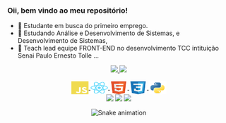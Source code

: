 
### Oii, bem vindo ao meu repositório! 


- 🔭 Estudante em busca do primeiro emprego.
- 🌱 Estudando Análise e Desenvolvimento de Sistemas, e Desenvolvimento de Sistemas,
- 👯 Teach lead equipe FRONT-END no desenvolvimento TCC intituição Senai Paulo Ernesto Tolle ...


<div align="center" direction="row">
  <a href="https://github.com/GuilhermeSeveriano">
  <img height="175em" src="https://github-readme-stats.vercel.app/api?username=guilhermeseveriano&show_icons=true&theme=dracula&include_all_commits=true&count_private=true"/>
  <img height="175em" src="https://github-readme-stats.vercel.app/api/top-langs/?username=guilhermeseveriano&layout=compact&langs_count=7&theme=dracula"/>
</div>
  
  <div style="display: inline_block" align="center"><br>
<img align="center" alt="Gui-Js" height="30" width="40" src="https://raw.githubusercontent.com/devicons/devicon/master/icons/javascript/javascript-plain.svg">
 <img align="center" alt="Gui-React" height="30" width="40" src="https://raw.githubusercontent.com/devicons/devicon/master/icons/react/react-original.svg">
  <img align="center" alt="Gui-HTML" height="30" width="40" src="https://raw.githubusercontent.com/devicons/devicon/master/icons/html5/html5-original.svg">
  <img align="center" alt="Gui-CSS" height="30" width="40" src="https://raw.githubusercontent.com/devicons/devicon/master/icons/css3/css3-original.svg">
  <img align="center" alt="Gui-Python" height="30" width="40" src="https://raw.githubusercontent.com/devicons/devicon/master/icons/python/python-original.svg">
</div>

  <div align="center"> 
  <a href="https://www.instagram.com/guii_severiano/" target="_blank"><img src="https://img.shields.io/badge/-Instagram-%23E4405F?style=for-the-badge&logo=instagram&logoColor=white" target="_blank"></a>
  <a href = "mailto:guiseveriano.10@gmail.com"><img src="https://img.shields.io/badge/-Gmail-%23333?style=for-the-badge&logo=gmail&logoColor=white" target="_blank"></a>
  <a href="https://www.linkedin.com/in/guilherme-severiano-vicente-226743214/" target="_blank"><img src="https://img.shields.io/badge/-LinkedIn-%230077B5?style=for-the-badge&logo=linkedin&logoColor=white" target="_blank"></a>
    
    
   ![Snake animation](https://github.com/guilhermeseveriano/guilhermeseveriano/blob/output/github-contribution-grid-snake.svg)
  
  </div>
  
